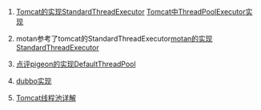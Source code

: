 
1. [Tomcat的实现StandardThreadExecutor](https://github.com/apache/tomcat/blob/trunk/java/org/apache/catalina/core/StandardThreadExecutor.java) [Tomcat中ThreadPoolExecutor实现](https://github.com/apache/tomcat/blob/trunk/java/org/apache/tomcat/util/threads/ThreadPoolExecutor.java)
2. motan参考了tomcat的StandardThreadExecutor[motan的实现StandardThreadExecutor](https://github.com/weibocom/motan/blob/master/motan-transport-netty/src/main/java/com/weibo/api/motan/transport/netty/.java)

3. [点评pigeon的实现DefaultThreadPool](https://github.com/dianping/pigeon/blob/master/pigeon-common/src/main/java/com/dianping/pigeon/threadpool/DefaultThreadPool.java)

4. [dubbo实现](https://github.com/alibaba/dubbo/tree/master/dubbo-common/src/main/java/com/alibaba/dubbo/common/threadpool)

5. [Tomcat线程池详解](http://blog.csdn.net/wxq544483342/article/details/53162311)

